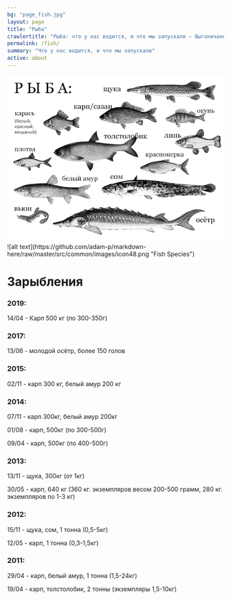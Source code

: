 ```yaml
---
bg: "page_fish.jpg"
layout: page
title: "Рыба"
crawlertitle: "Рыба: что у нас водится, и что мы запускали — Выгоничанка"
permalink: /fish/
summary: "Что у нас водится, и что мы запускали"
active: about
---
```


<img src="/images/fish_species.jpg" alt="Рыба на озере Выгоничанка" width="702" />
![alt text](https://github.com/adam-p/markdown-here/raw/master/src/common/images/icon48.png "Fish Species")

# Зарыбления


### 2019:
14/04 - Карп 500 кг (по 300-350г)


### 2017:
13/06 - молодой осётр, более 150 голов


### 2015:
02/11 - карп 300 кг, белый амур 200 кг


### 2014:
07/11 - карп 300кг, белый амур 200кг

01/08 - карп, 500кг (по 300-500г)

09/04 - карп, 500кг (по 400-500г)


### 2013:
13/11 - щука, 300кг (от 1кг)

30/05 - карп, 640 кг (360 кг. экземпляров весом 200-500 грамм, 280 кг. экземпляров по 1-3 кг)


### 2012:
15/11 - щука, сом, 1 тонна (0,5-5кг)

12/05 - карп, 1 тонна (0,3-1,5кг)


### 2011:
29/04 - карп, белый амур, 1 тонна (1,5-24кг)

19/04 - карп, толстолобик, 2 тонны (экземпляры 1,5-10кг)
